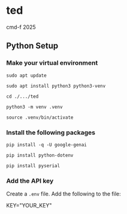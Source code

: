 # ted
cmd-f 2025

## Python Setup

### Make your virtual environment
``sudo apt update``

``sudo apt install python3 python3-venv``

``cd ./.../ted``

``python3 -m venv .venv``

``source .venv/bin/activate``

### Install the following packages
``pip install -q -U google-genai``

``pip install python-dotenv``

``pip install pyserial ``

### Add the API key
Create a ``.env`` file. Add the following to the file:

KEY="YOUR_KEY"